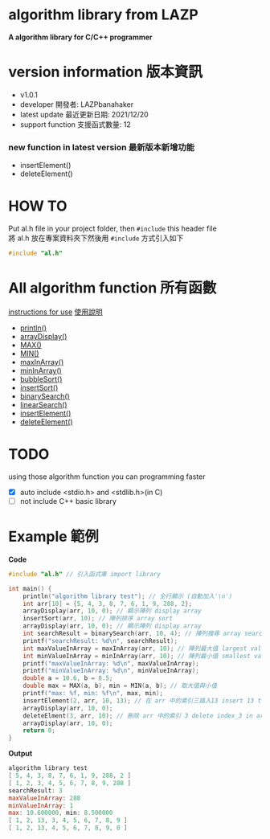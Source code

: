 # algorithm library from LAZP
**A algorithm library for C/C++ programmer**
# version information 版本資訊
 - v1.0.1
 - developer 開發者: LAZPbanahaker
 - latest update 最近更新日期: 2021/12/20
 - support function 支援函式數量: 12
 ### new function in latest version 最新版本新增功能
 - insertElement()
 - deleteElement() 
# HOW TO
Put al.h file in your project folder, then `#include` this header file  
將 al.h 放在專案資料夾下然後用 `#include` 方式引入如下  
```c
#include "al.h"
```
# All algorithm function 所有函數
 [instructions for use](https://github.com/banahaker/algorithm-library/tree/main/functions)
 [使用說明](https://github.com/banahaker/algorithm-library/tree/main/functions)
 - [println()](https://github.com/banahaker/algorithm-library/blob/main/functions/println.md)
 - [arrayDisplay()](https://github.com/banahaker/algorithm-library/blob/main/functions/arrayDisplay.md)
 - [MAX()](https://github.com/banahaker/algorithm-library/blob/main/functions/MAX()%26MIN().md)
 - [MIN()](https://github.com/banahaker/algorithm-library/blob/main/functions/MAX()%26MIN().md)
 - [maxInArray()](https://github.com/banahaker/algorithm-library/blob/main/functions/min%26maxInArray.md)
 - [minInArray()](https://github.com/banahaker/algorithm-library/blob/main/functions/min%26maxInArray.md)
 - [bubbleSort()](https://github.com/banahaker/algorithm-library/blob/main/functions/sort.md)
 - [insertSort()](https://github.com/banahaker/algorithm-library/blob/main/functions/sort.md)
 - [binarySearch()](https://github.com/banahaker/algorithm-library/blob/main/functions/search.md)
 - [linearSearch()](https://github.com/banahaker/algorithm-library/blob/main/functions/search.md)
 - [insertElement()](https://github.com/banahaker/algorithm-library/blob/main/functions/arrayMethod.md)
 - [deleteElement()](https://github.com/banahaker/algorithm-library/blob/main/functions/arrayMethod.md)
# TODO
using those algorithm function you can programming faster  
 - [x] auto include <stdio.h> and <stdlib.h>(in C)  
 - [ ] not include C++ basic library   
# Example 範例
**Code**
```c
#include "al.h" // 引入函式庫 import library

int main() {
	println("algorithm library test"); // 全行顯示 (自動加入'\n')
	int arr[10] = {5, 4, 3, 8, 7, 6, 1, 9, 288, 2};
	arrayDisplay(arr, 10, 0); // 顯示陣列 display array
	insertSort(arr, 10); // 陣列排序 array sort
	arrayDisplay(arr, 10, 0); // 顯示陣列 display array
	int searchResult = binarySearch(arr, 10, 4); // 陣列搜尋 array search
	printf("searchResult: %d\n", searchResult);
	int maxValueInArray = maxInArray(arr, 10); // 陣列最大值 largest value in array
	int minValueInArray = minInArray(arr, 10); // 陣列最小值 smallest value in array
	printf("maxValueInArray: %d\n", maxValueInArray);
	printf("minValueInArray: %d\n", minValueInArray);
	double a = 10.6, b = 8.5;
	double max = MAX(a, b), min = MIN(a, b); // 取大值與小值
	printf("max: %f, min: %f\n", max, min);
	insertElement(2, arr, 10, 13); // 在 arr 中的索引三插入13 insert 13 to index_2 in arr
	arrayDisplay(arr, 10, 0);
	deleteElment(3, arr, 10); // 刪除 arr 中的索引 3 delete index_3 in arr
	arrayDisplay(arr, 10, 0);
	return 0;
}
```
**Output**
```powershell
algorithm library test
[ 5, 4, 3, 8, 7, 6, 1, 9, 288, 2 ]
[ 1, 2, 3, 4, 5, 6, 7, 8, 9, 288 ]
searchResult: 3
maxValueInArray: 288
minValueInArray: 1
max: 10.600000, min: 8.500000
[ 1, 2, 13, 3, 4, 5, 6, 7, 8, 9 ]
[ 1, 2, 13, 4, 5, 6, 7, 8, 9, 0 ]
```
